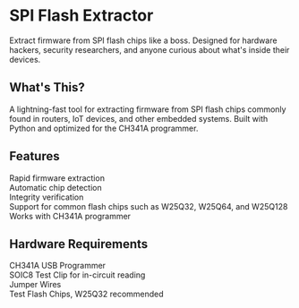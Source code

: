 # SPI Flash Extractor

Extract firmware from SPI flash chips like a boss. Designed for hardware hackers, security researchers, and anyone curious about what's inside their devices.

## What's This?

A lightning-fast tool for extracting firmware from SPI flash chips commonly found in routers, IoT devices, and other embedded systems. Built with Python and optimized for the CH341A programmer.

## Features

Rapid firmware extraction  
Automatic chip detection  
Integrity verification  
Support for common flash chips such as W25Q32, W25Q64, and W25Q128  
Works with CH341A programmer  

## Hardware Requirements

CH341A USB Programmer  
SOIC8 Test Clip for in-circuit reading  
Jumper Wires  
Test Flash Chips, W25Q32 recommended  
